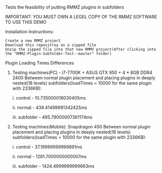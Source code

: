 Tests the feasibility of putting RMMZ plugins in subfolders

IMPORTANT: YOU MUST OWN A LEGEL COPY OF THE RMMZ SOFTWARE TO USE THIS DEMO

Installation Instructions:

    Create a new RMMZ project
    Download this repositroy as a zipped file
    Unzip the zipped file into that new RMMV project(After clicking into the "RMMZ-Plugin-Subfolder-Test--master" folder)

Plugin Loading Times Differences

1. Testing machines(PC) - i7-7700K + ASUS GTX 950 + 4 * 8GB DDR4 2400
   Between normal plugin placement and placing plugins in deeply nested(18 levels) subfolders(loadTimes = 10000 for the same plugin with 2336KB):

   i. control - 10.735000018030405ms

   ii. normal - 439.41499991342425ms

   iii. subfolder - 495.79000007361174ms



2. Testing machines(Mobile): Snapdragon 450
   Between normal plugin placement and placing plugins in deeply nested(16 levels) subfolders(loadTimes = 10000 for the same plugin with 2336KB):

   i. control - 37.19999999999891ms

   ii. normal - 1281.7000000000007ms

   iii. subfolder - 1424.4999999999663ms

